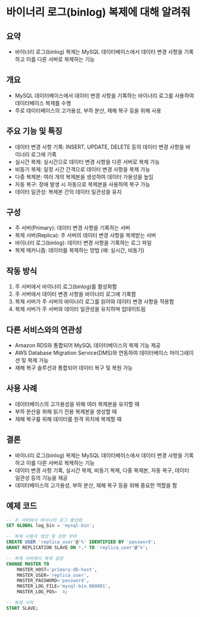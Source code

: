 # 바이너리 로그(binlog) 복제에 대해 알려줘

## 요약
- 바이너리 로그(binlog) 복제는 MySQL 데이터베이스에서 데이터 변경 사항을 기록하고 이를 다른 서버로 복제하는 기능

## 개요
- MySQL 데이터베이스에서 데이터 변경 사항을 기록하는 바이너리 로그를 사용하여 데이터베이스 복제를 수행
- 주로 데이터베이스의 고가용성, 부하 분산, 재해 복구 등을 위해 사용

## 주요 기능 및 특징
- 데이터 변경 사항 기록: INSERT, UPDATE, DELETE 등의 데이터 변경 사항을 바이너리 로그에 기록
- 실시간 복제: 실시간으로 데이터 변경 사항을 다른 서버로 복제 가능
- 비동기 복제: 일정 시간 간격으로 데이터 변경 사항을 복제 가능
- 다중 복제본: 여러 개의 복제본을 생성하여 데이터 가용성을 높임
- 자동 복구: 장애 발생 시 자동으로 복제본을 사용하여 복구 가능
- 데이터 일관성: 복제본 간의 데이터 일관성을 유지

## 구성
- 주 서버(Primary): 데이터 변경 사항을 기록하는 서버
- 복제 서버(Replica): 주 서버의 데이터 변경 사항을 복제받는 서버
- 바이너리 로그(binlog): 데이터 변경 사항을 기록하는 로그 파일
- 복제 메커니즘: 데이터를 복제하는 방법 (예: 실시간, 비동기)

## 작동 방식
1. 주 서버에서 바이너리 로그(binlog)를 활성화함
2. 주 서버에서 데이터 변경 사항을 바이너리 로그에 기록함
3. 복제 서버가 주 서버의 바이너리 로그를 읽어와 데이터 변경 사항을 적용함
4. 복제 서버가 주 서버와 데이터 일관성을 유지하며 업데이트됨

## 다른 서비스와의 연관성
- Amazon RDS와 통합되어 MySQL 데이터베이스의 복제 기능 제공
- AWS Database Migration Service(DMS)와 연동하여 데이터베이스 마이그레이션 및 복제 가능
- 재해 복구 솔루션과 통합되어 데이터 복구 및 복원 가능

## 사용 사례
- 데이터베이스의 고가용성을 위해 여러 복제본을 유지할 때
- 부하 분산을 위해 읽기 전용 복제본을 생성할 때
- 재해 복구를 위해 데이터를 원격 위치에 복제할 때

## 결론
- 바이너리 로그(binlog) 복제는 MySQL 데이터베이스에서 데이터 변경 사항을 기록하고 이를 다른 서버로 복제하는 기능
- 데이터 변경 사항 기록, 실시간 복제, 비동기 복제, 다중 복제본, 자동 복구, 데이터 일관성 등의 기능을 제공
- 데이터베이스의 고가용성, 부하 분산, 재해 복구 등을 위해 중요한 역할을 함

## 예제 코드
```sql
-- 주 서버에서 바이너리 로그 활성화
SET GLOBAL log_bin = 'mysql-bin';

-- 복제 사용자 생성 및 권한 부여
CREATE USER 'replica_user'@'%' IDENTIFIED BY 'password';
GRANT REPLICATION SLAVE ON *.* TO 'replica_user'@'%';

-- 복제 서버에서 복제 설정
CHANGE MASTER TO
    MASTER_HOST='primary-db-host',
    MASTER_USER='replica_user',
    MASTER_PASSWORD='password',
    MASTER_LOG_FILE='mysql-bin.000001',
    MASTER_LOG_POS=  4;

-- 복제 시작
START SLAVE;